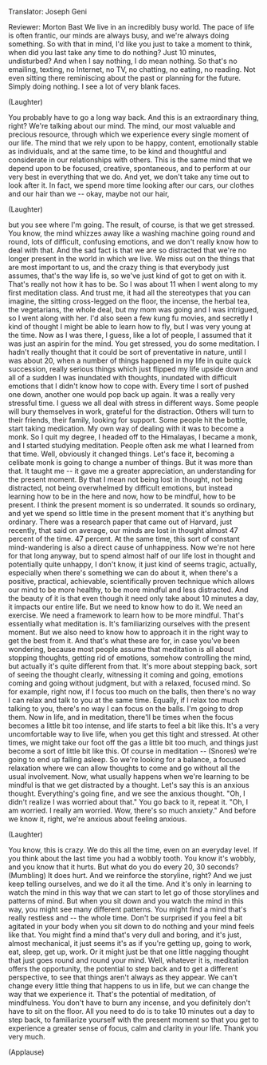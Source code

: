 

Translator: Joseph Geni

Reviewer: Morton Bast
We live in an incredibly busy world.
The pace of life is often frantic,
our minds are always busy,
and we&#39;re always doing something.
So with that in mind,
I&#39;d like you just to take a moment
to think, when did you last take
any time to do nothing?
Just 10 minutes, undisturbed?
And when I say nothing, I do mean nothing.
So that&#39;s no emailing,
texting, no Internet,
no TV, no chatting, no eating, no reading.
Not even sitting there
reminiscing about the past
or planning for the future.
Simply doing nothing.
I see a lot of very blank faces.

(Laughter)

You probably have to go a long way back.
And this is an extraordinary thing, right?
We&#39;re talking about our mind.
The mind, our most valuable
and precious resource,
through which we experience
every single moment of our life.
The mind that we rely upon
to be happy, content,
emotionally stable as individuals,
and at the same time,
to be kind and thoughtful
and considerate
in our relationships with others.
This is the same mind that we depend upon
to be focused, creative, spontaneous,
and to perform at our very best
in everything that we do.
And yet, we don&#39;t take
any time out to look after it.
In fact, we spend more time
looking after our cars,
our clothes and our hair than we --
okay, maybe not our hair,

(Laughter)

but you see where I&#39;m going.
The result, of course,
is that we get stressed.
You know, the mind whizzes away
like a washing machine
going round and round,
lots of difficult, confusing emotions,
and we don&#39;t really know
how to deal with that.
And the sad fact
is that we are so distracted
that we&#39;re no longer present
in the world in which we live.
We miss out on the things
that are most important to us,
and the crazy thing
is that everybody just assumes,
that&#39;s the way life is, so we&#39;ve just
kind of got to get on with it.
That&#39;s really not how it has to be.
So I was about 11 when I went along
to my first meditation class.
And trust me, it had all the stereotypes
that you can imagine,
the sitting cross-legged on the floor,
the incense, the herbal tea,
the vegetarians, the whole deal,
but my mom was going and I was intrigued,
so I went along with her.
I&#39;d also seen a few kung fu movies,
and secretly I kind of thought
I might be able to learn how to fly,
but I was very young at the time.
Now as I was there, I guess,
like a lot of people,
I assumed that it was just
an aspirin for the mind.
You get stressed, you do some meditation.
I hadn&#39;t really thought that it could be
sort of preventative in nature,
until I was about 20, when a number
of things happened in my life
in quite quick succession,
really serious things
which just flipped my life upside down
and all of a sudden
I was inundated with thoughts,
inundated with difficult emotions
that I didn&#39;t know how to cope with.
Every time I sort of pushed one down,
another one would pop back up again.
It was a really very stressful time.
I guess we all deal with stress
in different ways.
Some people will bury themselves in work,
grateful for the distraction.
Others will turn to their friends,
their family, looking for support.
Some people hit the bottle,
start taking medication.
My own way of dealing with it
was to become a monk.
So I quit my degree,
I headed off to the Himalayas,
I became a monk, and I started
studying meditation.
People often ask me
what I learned from that time.
Well, obviously it changed things.
Let&#39;s face it, becoming a celibate monk
is going to change a number of things.
But it was more than that.
It taught me -- it gave me
a greater appreciation,
an understanding for the present moment.
By that I mean not being lost in thought,
not being distracted,
not being overwhelmed
by difficult emotions,
but instead learning how to be
in the here and now,
how to be mindful, how to be present.
I think the present moment
is so underrated.
It sounds so ordinary,
and yet we spend so little time
in the present moment
that it&#39;s anything but ordinary.
There was a research paper that came
out of Harvard, just recently,
that said on average, our minds
are lost in thought
almost 47 percent of the time.
47 percent.
At the same time, this sort
of constant mind-wandering
is also a direct cause of unhappiness.
Now we&#39;re not here for that long anyway,
but to spend almost half
of our life lost in thought
and potentially quite unhappy,
I don&#39;t know, it just kind
of seems tragic, actually,
especially when there&#39;s something
we can do about it,
when there&#39;s a positive,
practical, achievable,
scientifically proven technique
which allows our mind to be more healthy,
to be more mindful and less distracted.
And the beauty of it is that even though
it need only take about 10 minutes a day,
it impacts our entire life.
But we need to know how to do it.
We need an exercise.
We need a framework
to learn how to be more mindful.
That&#39;s essentially what meditation is.
It&#39;s familiarizing ourselves
with the present moment.
But we also need to know
how to approach it in the right way
to get the best from it.
And that&#39;s what these are for,
in case you&#39;ve been wondering,
because most people assume
that meditation
is all about stopping thoughts,
getting rid of emotions,
somehow controlling the mind,
but actually it&#39;s quite
different from that.
It&#39;s more about stepping back,
sort of seeing the thought clearly,
witnessing it coming and going,
emotions coming and going
without judgment,
but with a relaxed, focused mind.
So for example, right now,
if I focus too much on the balls,
then there&#39;s no way I can relax
and talk to you at the same time.
Equally, if I relax too much
talking to you,
there&#39;s no way I can focus on the balls.
I&#39;m going to drop them.
Now in life, and in meditation,
there&#39;ll be times when the focus
becomes a little bit too intense,
and life starts to feel a bit like this.
It&#39;s a very uncomfortable
way to live life,
when you get this tight and stressed.
At other times, we might take our foot off
the gas a little bit too much,
and things just become a sort
of little bit like this.
Of course in meditation --
(Snores)
we&#39;re going to end up falling asleep.
So we&#39;re looking for a balance,
a focused relaxation
where we can allow thoughts to come and go
without all the usual involvement.
Now, what usually happens
when we&#39;re learning to be mindful
is that we get distracted by a thought.
Let&#39;s say this is an anxious thought.
Everything&#39;s going fine,
and we see the anxious thought.
&quot;Oh, I didn&#39;t realize
I was worried about that.&quot;
You go back to it, repeat it.
&quot;Oh, I am worried.
I really am worried.
Wow, there&#39;s so much anxiety.&quot;
And before we know it, right,
we&#39;re anxious about feeling anxious.

(Laughter)

You know, this is crazy.
We do this all the time,
even on an everyday level.
If you think about the last time
you had a wobbly tooth.
You know it&#39;s wobbly,
and you know that it hurts.
But what do you do every 20, 30 seconds?
(Mumbling)
It does hurt.
And we reinforce the storyline, right?
And we just keep telling ourselves,
and we do it all the time.
And it&#39;s only in learning
to watch the mind in this way
that we can start to let go
of those storylines and patterns of mind.
But when you sit down
and you watch the mind in this way,
you might see many different patterns.
You might find a mind
that&#39;s really restless and --
the whole time.
Don&#39;t be surprised if you feel
a bit agitated in your body
when you sit down to do nothing
and your mind feels like that.
You might find a mind that&#39;s very dull
and boring, and it&#39;s just,
almost mechanical,
it just seems it&#39;s as if you&#39;re
getting up, going to work,
eat, sleep, get up, work.
Or it might just be
that one little nagging thought
that just goes round and round your mind.
Well, whatever it is,
meditation offers the opportunity,
the potential to step back
and to get a different perspective,
to see that things aren&#39;t always
as they appear.
We can&#39;t change every little thing
that happens to us in life,
but we can change
the way that we experience it.
That&#39;s the potential
of meditation, of mindfulness.
You don&#39;t have to burn any incense,
and you definitely don&#39;t have
to sit on the floor.
All you need to do
is to take 10 minutes out a day
to step back, to familiarize yourself
with the present moment
so that you get to experience
a greater sense
of focus, calm and clarity in your life.
Thank you very much.

(Applause)

